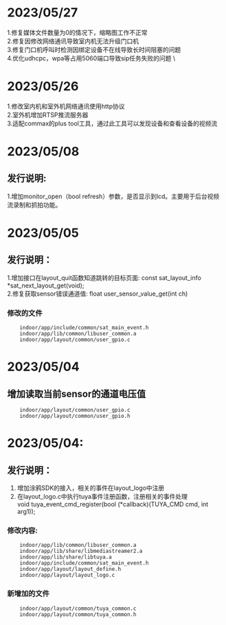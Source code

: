 # 2023/05/27
1.修复媒体文件数量为0的情况下，缩略图工作不正常\
2.修复因修改网络通讯导致室内机无法升级门口机\
3.修复门口机呼叫时检测因绑定设备不在线导致长时间阻塞的问题 \
4.优化udhcpc，wpa等占用5060端口导致sip任务失败的问题 \


# 2023/05/26
1.修改室内机和室外机网络通讯使用http协议 \
2.室外机增加RTSP推流服务器 \
3.适配commax的plus tool工具，通过此工具可以发现设备和查看设备的视频流 
# 2023/05/08
## 发行说明:
1.增加monitor_open（bool refresh）参数，是否显示到lcd。主要用于后台视频流录制和抓拍功能。   

# 2023/05/05
## 发行说明：
1.增加接口在layout_quit函数知道跳转的目标页面: const sat_layout_info *sat_next_layout_get(void); \
2.修复获取sensor错误通道值:  float user_sensor_value_get(int ch) 
### 修改的文件        
        indoor/app/include/common/sat_main_event.h
        indoor/app/lib/common/libuser_common.a 
        indoor/app/layout/common/user_gpio.c 




# 2023/05/04
## 增加读取当前sensor的通道电压值
        indoor/app/layout/common/user_gpio.c 
        indoor/app/layout/common/user_gpio.h



# 2023/05/04:
## 发行说明：
1. 增加涂鸦SDK的接入，相关的事件在layout_logo中注册
2. 在layout_logo.c中执行tuya事件注册函数，注册相关的事件处理 \
        void tuya_event_cmd_register(bool (*callback)(TUYA_CMD cmd, int arg1));
### 修改内容: 
        indoor/app/lib/common/libuser_common.a 
        indoor/app/lib/share/libmediastreamer2.a 
        indoor/app/lib/share/libtuya.a 
        indoor/app/include/common/sat_main_event.h 
        indoor/app/layout/layout_define.h 
        indoor/app/layout/layout_logo.c

### 新增加的文件
        indoor/app/layout/common/tuya_common.c 
        indoor/app/layout/common/tuya_common.h       



